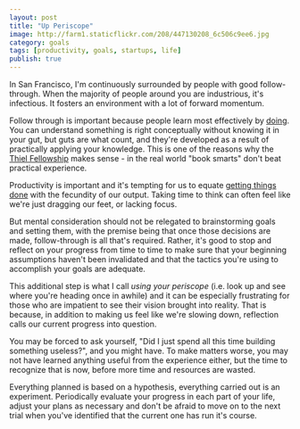 ```yaml
---
layout: post
title: "Up Periscope"
image: http://farm1.staticflickr.com/208/447130208_6c506c9ee6.jpg
category: goals
tags: [productivity, goals, startups, life]
publish: true
---
```


In San Francisco, I'm continuously surrounded by people with good follow-through. When the majority of people around you are industrious, it's infectious. It fosters an environment with a lot of forward momentum. 

Follow through is important because people learn most effectively by [doing][1]. You can understand something is right conceptually without knowing it in your gut, but guts are what count, and they're developed as a result of practically applying your knowledge. This is one of the reasons why the [Thiel Fellowship][2] makes sense - in the real world "book smarts" don't beat practical experience.

Productivity is important and it's tempting for us to equate [getting things done][3] with the fecundity of our output. Taking time to think can often feel like we're just dragging our feet, or lacking focus. 

But mental consideration should not be relegated to brainstorming goals and setting them, with the premise being that once those decisions are made, follow-through is all that's required. Rather, it's good to stop and reflect on your progress from time to time to make sure that your beginning assumptions haven't been invalidated and that the tactics you're using to accomplish your goals are adequate.

This additional step is what I call *using your periscope* (i.e. look up and see where you're heading once in awhile) and it can be especially frustrating for those who are impatient to see their vision brought into reality. That is because, in addition to making us feel like we're slowing down, reflection calls our current progress into question. 

You may be forced to ask yourself, "Did I just spend all this time building something useless?", and you might have. To make matters worse, you may not have learned anything useful from the experience either, but the time to recognize that is now, before more time and resources are wasted.

Everything planned is based on a hypothesis, everything carried out is an experiment. Periodically evaluate your progress in each part of your life, adjust your plans as necessary and don't be afraid to move on to the next trial when you've identified that the current one has run it's course.

[1]: http://bretthard.in/2012/11/learn-by-doing-it/
[2]: http://www.thielfellowship.org/
[3]: http://www.joelonsoftware.com/articles/GuerrillaInterviewing3.html